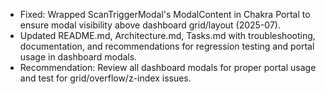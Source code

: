 - Fixed: Wrapped ScanTriggerModal's ModalContent in Chakra Portal to ensure modal visibility above dashboard grid/layout (2025-07).
- Updated README.md, Architecture.md, Tasks.md with troubleshooting, documentation, and recommendations for regression testing and portal usage in dashboard modals.
- Recommendation: Review all dashboard modals for proper portal usage and test for grid/overflow/z-index issues.

